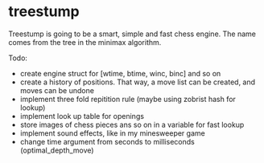 # treestump
Treestump is going to be a smart, simple and fast chess engine. The name comes from the tree in the minimax algorithm.

Todo:
- create engine struct for [wtime, btime, winc, binc] and so on
- create a history of positions. That way, a move list can be created, and moves can be undone
- implement three fold repitition rule (maybe using zobrist hash for lookup)
- implement look up table for openings
- store images of chess pieces ans so on in a variable for fast lookup
- implement sound effects, like in my minesweeper game
- change time argument from seconds to milliseconds (optimal_depth_move)
